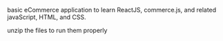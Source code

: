 basic eCommerce application to learn ReactJS, commerce.js, and related javaScript, HTML, and CSS.

unzip the files to run them properly
